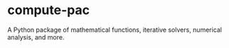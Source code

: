 # compute-pac
 A Python package of mathematical functions, iterative solvers, numerical analysis, and more.
